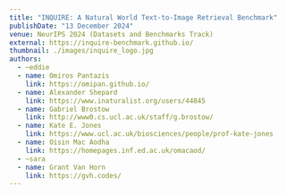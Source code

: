 ```yaml
---
title: "INQUIRE: A Natural World Text-to-Image Retrieval Benchmark"
publishDate: "13 December 2024"
venue: NeurIPS 2024 (Datasets and Benchmarks Track)
external: https://inquire-benchmark.github.io/
thumbnail: ./images/inquire_logo.jpg
authors:
  - ~eddie
  - name: Omiros Pantazis
    link: https://omipan.github.io/
  - name: Alexander Shepard
    link: https://www.inaturalist.org/users/44845
  - name: Gabriel Brostow
    link: http://www0.cs.ucl.ac.uk/staff/g.brostow/
  - name: Kate E. Jones
    link: https://www.ucl.ac.uk/biosciences/people/prof-kate-jones
  - name: Oisin Mac Aodha
    link: https://homepages.inf.ed.ac.uk/omacaod/
  - ~sara
  - name: Grant Van Horn
    link: https://gvh.codes/
---
```

